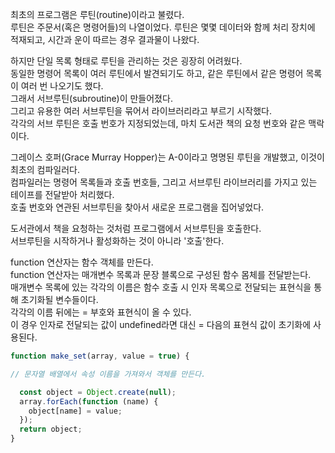 최초의 프로그램은 루틴(routine)이라고 불렸다.  
루틴은 주문서(혹은 명령어들)의 나열이었다. 루틴은 몇몇 데이터와 함께 처리 장치에 적재되고, 시간과 운이 따르는 경우 결과물이 나왔다.

하지만 단일 목록 형태로 루틴을 관리하는 것은 굉장히 어려웠다.  
동일한 명령어 목록이 여러 루틴에서 발견되기도 하고, 같은 루틴에서 같은 명령어 목록이 여러 번 나오기도 했다.  
그래서 서브루틴(subroutine)이 만들어졌다.  
그리고 유용한 여러 서브루틴을 묶어서 라이브러리라고 부르기 시작했다.  
각각의 서브 루틴은 호출 번호가 지정되었는데, 마치 도서관 책의 요청 번호와 같은 맥락이다.

그레이스 호퍼(Grace Murray Hopper)는 A-0이라고 명명된 루틴을 개발했고, 이것이 최초의 컴파일러다.  
컴파일러는 명령어 목록들과 호출 번호들, 그리고 서브루틴 라이브러리를 가지고 있는 테이프를 전달받아 처리했다.  
호출 번호와 연관된 서브루틴을 찾아서 새로운 프로그램을 집어넣었다.

도서관에서 책을 요청하는 것처럼 프로그램에서 서브루틴을 호출한다.  
서브루틴을 시작하거나 활성화하는 것이 아니라 '호출'한다.  

function 연산자는 함수 객체를 만든다.  
function 연산자는 매개변수 목록과 문장 블록으로 구성된 함수 몸체를 전달받는다.  
매개변수 목록에 있는 각각의 이름은 함수 호출 시 인자 목록으로 전달되는 표현식을 통해 초기화될 변수들이다.  
각각의 이름 뒤에는 = 부호와 표현식이 올 수 있다.  
이 경우 인자로 전달되는 값이 undefined라면 대신 = 다음의 표현식 값이 초기화에 사용된다.  

```js
function make_set(array, value = true) {

// 문자열 배열에서 속성 이름을 가져와서 객체를 만든다.

  const object = Object.create(null);
  array.forEach(function (name) {
    object[name] = value;
  });
  return object;
}
```